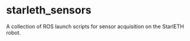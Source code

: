 starleth_sensors
================================

A collection of ROS launch scripts for sensor acquisition on the StarlETH robot.
